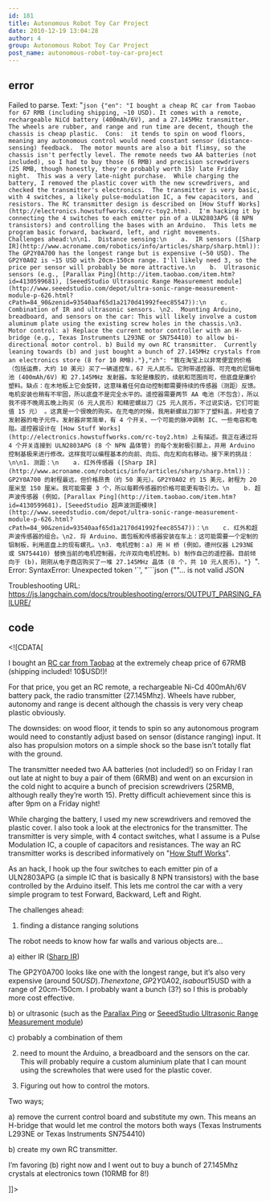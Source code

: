 ```yaml
---
id: 181
title: Autonomous Robot Toy Car Project
date: 2010-12-19 13:04:28
author: 4
group: Autonomous Robot Toy Car Project
post_name: autonomous-robot-toy-car-project
---
```


## error
Failed to parse. Text: "```json
{"en": "I bought a cheap RC car from Taobao for 67 RMB (including shipping, ~10 USD). It comes with a remote, rechargeable NiCd battery (400mAh/6V), and a 27.145MHz transmitter.  The wheels are rubber, and range and run time are decent, though the chassis is cheap plastic.  Cons:  it tends to spin on wood floors, meaning any autonomous control would need constant sensor (distance-sensing) feedback.  The motor mounts are also a bit flimsy, so the chassis isn't perfectly level. The remote needs two AA batteries (not included), so I had to buy those (6 RMB) and precision screwdrivers (25 RMB, though honestly, they're probably worth 15) late Friday night.  This was a very late-night purchase.  While charging the battery, I removed the plastic cover with the new screwdrivers, and checked the transmitter's electronics.  The transmitter is very basic, with 4 switches, a likely pulse-modulation IC, a few capacitors, and resistors. The RC transmitter design is described on [How Stuff Works](http://electronics.howstuffworks.com/rc-toy2.htm).  I'm hacking it by connecting the 4 switches to each emitter pin of a ULN2803APG (8 NPN transistors) and controlling the bases with an Arduino.  This lets me program basic forward, backward, left, and right movements.  Challenges ahead:\n\n1.  Distance sensing:\n    a.  IR sensors ([Sharp IR](http://www.acroname.com/robotics/info/articles/sharp/sharp.html)): The GP2Y0A700 has the longest range but is expensive (~50 USD). The GP2Y0A02 is ~15 USD with 20cm-150cm range. I'll likely need 3, so the price per sensor will probably be more attractive.\n    b.  Ultrasonic sensors (e.g., [Parallax Ping](http://item.taobao.com/item.htm?id=4130599681), [SeeedStudio Ultrasonic Range Measurement module](http://www.seeedstudio.com/depot/ultra-sonic-range-measurement-module-p-626.html?cPath=84_90&zenid=93540aaf65d1a2170d41992feec85547)):\n    c.  Combination of IR and ultrasonic sensors. \n2.  Mounting Arduino, breadboard, and sensors on the car: This will likely involve a custom aluminum plate using the existing screw holes in the chassis.\n3.  Motor control: a) Replace the current motor controller with an H-bridge (e.g., Texas Instruments L293NE or SN754410) to allow bi-directional motor control. b) Build my own RC transmitter.  Currently leaning towards (b) and just bought a bunch of 27.145MHz crystals from an electronics store (8 for 10 RMB)."},"zh": "我在淘宝上以非常便宜的价格（包括运费，大约 10 美元）买了一辆遥控车，67 元人民币。它附带遥控器、可充电的尼镉电池 (400mAh/6V) 和 27.145MHz 发射器。车轮是橡胶的，续航和范围尚可，但底盘是廉价塑料。缺点：在木地板上它会旋转，这意味着任何自动控制都需要持续的传感器（测距）反馈。电机安装也稍有不牢固，所以底盘不是完全水平的。遥控器需要两节 AA 电池（不包含），所以我不得不晚周五晚上购买（6 元人民币）和精密螺丝刀（25 元人民币，不过说实话，它们可能值 15 元） 。这真是一个很晚的购买。在充电的时候，我用新螺丝刀卸下了塑料盖，并检查了发射器的电子元件。发射器非常简单，有 4 个开关、一个可能的脉冲调制 IC、一些电容和电阻。遥控器设计在 [How Stuff Works](http://electronics.howstuffworks.com/rc-toy2.htm) 上有描述。我正在通过将 4 个开关连接到 ULN2803APG (8 个 NPN 晶体管) 的每个发射极引脚上，并用 Arduino 控制基极来进行修改。这样我可以编程基本的向前、向后、向左和向右移动。接下来的挑战：\n\n1. 测距：\n    a. 红外传感器 ([Sharp IR](http://www.acroname.com/robotics/info/articles/sharp/sharp.html))：GP2Y0A700 的射程最远，但价格昂贵（约 50 美元）。GP2Y0A02 约 15 美元，射程为 20 厘米至 150 厘米。我可能需要 3 个，所以每颗传感器的价格可能更有吸引力。\n    b. 超声波传感器 (例如，[Parallax Ping](http://item.taobao.com/item.htm?id=4130599681)，[SeeedStudio 超声波测距模块](http://www.seeedstudio.com/depot/ultra-sonic-range-measurement-module-p-626.html?cPath=84_90&zenid=93540aaf65d1a2170d41992feec85547))：\n    c. 红外和超声波传感器的组合。\n2. 将 Arduino、面包板和传感器安装在车上：这可能需要一个定制的铝制板，利用底盘上的现有螺孔。\n3. 电机控制：a) 用 H 桥 (例如，德州仪器 L293NE 或 SN754410) 替换当前的电机控制器，允许双向电机控制。b) 制作自己的遥控器。目前倾向于 (b)，刚刚从电子商店购买了一堆 27.145MHz 晶体 (8 个，共 10 元人民币)。"}
```". Error: SyntaxError: Unexpected token '`', "```json
{""... is not valid JSON

Troubleshooting URL: https://js.langchain.com/docs/troubleshooting/errors/OUTPUT_PARSING_FAILURE/


## code
 <!\[CDATA\[

I bought an [RC car from Taobao](http://item.taobao.com/item.htm?id=7905841099) at the extremely cheap price of 67RMB (shipping included! 10$USD!)!

For that price, you get an RC remote, a rechargeable Ni-Cd 400mAh/6V battery pack, the radio transmitter (27.145Mhz). Wheels have rubber, autonomy and range is decent although the chassis is very very cheap plastic obviously.

The downsides: on wood floor, it tends to spin so any autonomous program would need to constantly adjust based on sensor (distance ranging) input. It also has propulsion motors on a simple shock so the base isn’t totally flat with the ground.

The transmitter needed two AA batteries (not included!) so on Friday I ran out late at night to buy a pair of them (6RMB) and went on an excursion in the cold night to acquire a bunch of precision screwdrivers (25RMB, although really they’re worth 15). Pretty difficult achievement since this is after 9pm on a Friday night!

While charging the battery, I used my new screwdrivers and removed the plastic cover. I also took a look at the electronics for the transmitter. The transmitter is very simple, with 4 contact switches, what I assume is a Pulse Modulation IC, a couple of capacitors and resistances. The way an RC transmitter works is described informatively on "[How Stuff Works](http://electronics.howstuffworks.com/rc-toy2.htm)".

As an hack, I hook up the four switches to each emitter pin of a ULN2803APG (a simple IC that is basically 8 NPN transistors) with the base controlled by the Arduino itself. This lets me control the car with a very simple program to test Forward, Backward, Left and Right.

The challenges ahead:

1) finding a distance ranging solutions

The robot needs to know how far walls and various objects are…

a) either IR ([Sharp IR](http://www.acroname.com/robotics/info/articles/sharp/sharp.html))

The GP2Y0A700 looks like one with the longest range, but it’s also very expensive (around 50$USD). The next one, GP2Y0A02, is about 15$USD with a range of 20cm-150cm. I probably want a bunch (3?) so I this is probably more cost effective.

b) or ultrasonic (such as the [Parallax Ping](http://item.taobao.com/item.htm?id=4130599681) or [SeeedStudio Ultrasonic Range Measurement module](http://www.seeedstudio.com/depot/ultra-sonic-range-measurement-module-p-626.html?cPath=84%5F90&zenid=93540aaf65d1a2170d41992feec85547))

c) probably a combination of them

2) need to mount the Arduino, a breadboard and the sensors on the car. This will probably require a custom aluminium plate that I can mount using the screwholes that were used for the plastic cover.

3) Figuring out how to control the motors.

Two ways;

a) remove the current control board and substitute my own. This means an H-bridge that would let me control the motors both ways (Texas Instruments L293NE or Texas Instruments SN754410)

b) create my own RC transmitter.

I’m favoring (b) right now and I went out to buy a bunch of 27.145Mhz crystals at electronics town (10RMB for 8!)

\]\]> 
